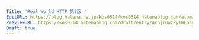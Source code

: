 ```yaml
---
Title: 'Real World HTTP 第3版 '
EditURL: https://blog.hatena.ne.jp/kos0514/kos0514.hatenablog.com/atom/entry/6802418398497789666
PreviewURL: https://kos0514.hatenablog.com/draft/entry/Arpjr0wzPy1WLGaL5v-Ii9I-2Dc
Draft: true
---
```


